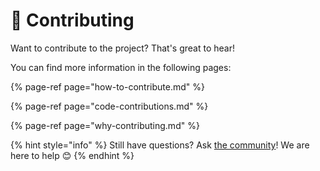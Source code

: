 # 👏 Contributing

Want to contribute to the project? That's great to hear!

You can find more information in the following pages:

{% page-ref page="how-to-contribute.md" %}

{% page-ref page="code-contributions.md" %}

{% page-ref page="why-contributing.md" %}

{% hint style="info" %}
Still have questions? Ask [the community](https://community.frontity.org/)! We are here to help 😊
{% endhint %}

